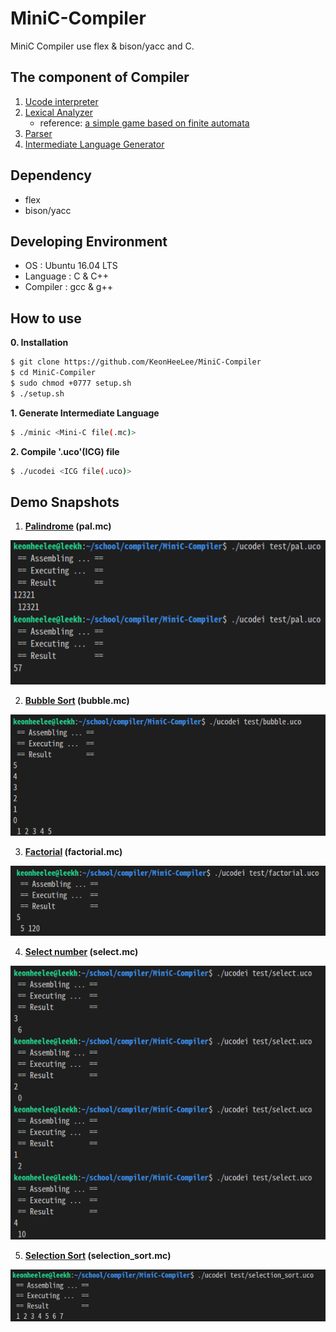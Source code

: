 # MiniC-Compiler

 MiniC Compiler use flex & bison/yacc and C.

## The component of Compiler 

1. [Ucode interpreter](./src/ucode)
2. [Lexical Analyzer](./src/lex)
   - reference: [a simple game based on finite automata](https://github.com/KeonHeeLee/simple-pocket-mon-game)
3. [Parser](./src/parser)
4. [Intermediate Language Generator](./src/icg)


## Dependency

- flex
- bison/yacc

## Developing Environment

- OS : Ubuntu 16.04 LTS
- Language : C & C++
- Compiler : gcc & g++

## How to use

**0. Installation**

```bash
$ git clone https://github.com/KeonHeeLee/MiniC-Compiler
$ cd MiniC-Compiler
$ sudo chmod +0777 setup.sh
$ ./setup.sh
```

**1. Generate Intermediate Language**

```bash
$ ./minic <Mini-C file(.mc)>
```

**2. Compile '.uco'(ICG) file**

```bash
$ ./ucodei <ICG file(.uco)>
```

## Demo Snapshots

1. **[Palindrome](./test/pal.mc) (pal.mc)**
<img src="./image/05.png">

2. **[Bubble Sort](./test/bubble.mc) (bubble.mc)**
<img src="./image/01.png">

3. **[Factorial](./test/factorial.mc) (factorial.mc)**
<img src="./image/02.png">

4. **[Select number](./test/select.mc) (select.mc)**
<img src="./image/03.png">

5. **[Selection Sort](./test/selection_sort.mc) (selection_sort.mc)**
<img src="./image/04.png">
